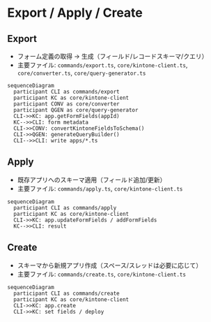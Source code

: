 # Export / Apply / Create

## Export
- フォーム定義の取得 → 生成（フィールド/レコードスキーマ/クエリ）
- 主要ファイル: `commands/export.ts`, `core/kintone-client.ts`, `core/converter.ts`, `core/query-generator.ts`

```mermaid
sequenceDiagram
  participant CLI as commands/export
  participant KC as core/kintone-client
  participant CONV as core/converter
  participant QGEN as core/query-generator
  CLI->>KC: app.getFormFields(appId)
  KC-->>CLI: form metadata
  CLI->>CONV: convertKintoneFieldsToSchema()
  CLI->>QGEN: generateQueryBuilder()
  CLI-->>CLI: write apps/*.ts
```

## Apply
- 既存アプリへのスキーマ適用（フィールド追加/更新）
- 主要ファイル: `commands/apply.ts`, `core/kintone-client.ts`

```mermaid
sequenceDiagram
  participant CLI as commands/apply
  participant KC as core/kintone-client
  CLI->>KC: app.updateFormFields / addFormFields
  KC-->>CLI: result
```

## Create
- スキーマから新規アプリ作成（スペース/スレッドは必要に応じて）
- 主要ファイル: `commands/create.ts`, `core/kintone-client.ts`

```mermaid
sequenceDiagram
  participant CLI as commands/create
  participant KC as core/kintone-client
  CLI->>KC: app.create
  CLI->>KC: set fields / deploy
```

